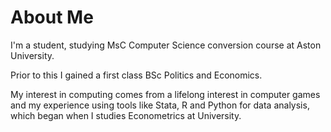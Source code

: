 # About Me

I'm a student, studying MsC Computer Science conversion course at Aston University. 

Prior to this I gained a first class BSc Politics and Economics.

My interest in computing comes from a lifelong interest in computer games and my experience using tools like Stata, R and Python for data analysis, which began when I studies Econometrics at University.

